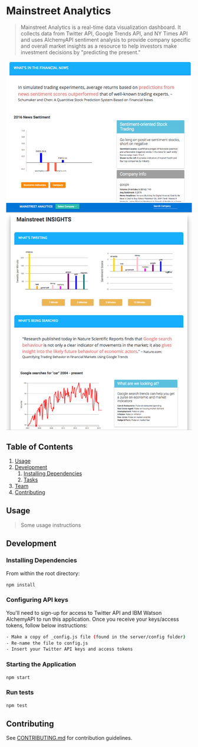 # Mainstreet Analytics

> Mainstreet Analytics is a real-time data visualization dashboard.   It collects data from Twitter API, Google Trends API, and NY Times API and uses AlchemyAPI sentiment analysis to provide company specific and overall market insights as a resource to help investors make investment decisions by "predicting the present."

![mainstreet-analytics-screenshot](client/assets/img/mainstreet-analytics-screenshot.png)
![mainstreet-analytics-screenshot2](client/assets/img/mainstreet-analytics-screenshot2.png)

## Table of Contents

1. [Usage](#Usage)
1. [Development](#development)
    1. [Installing Dependencies](#installing-dependencies)
    1. [Tasks](#tasks)
1. [Team](#team)
1. [Contributing](#contributing)

## Usage

> Some usage instructions

## Development

### Installing Dependencies

From within the root directory:

```sh
npm install
```

### Configuring API keys

You'll need to sign-up for access to Twitter API and IBM Watson AlchemyAPI to run this application.  Once you receive your keys/access tokens, follow below instructions:

```sh
- Make a copy of _config.js file (found in the server/config folder)
- Re-name the file to config.js
- Insert your Twitter API keys and access tokens
```

### Starting the Application

```sh
npm start
```

### Run tests

```sh
npm test
```

## Contributing

See [CONTRIBUTING.md](CONTRIBUTING.md) for contribution guidelines.

